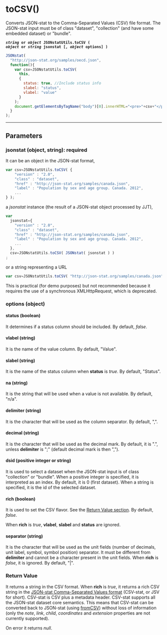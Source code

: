 # toCSV()

Converts JSON-stat to the Comma-Separated Values (CSV) file format. The JSON-stat input must be of class "dataset", "collection" (and have some embedded dataset) or "bundle".

**<code><i>string</i> or <i>object</i> JSONstatUtils.toCSV ( <i>object</i> or <i>string</i> jsonstat [, <i>object</i> options] )
</code>**

```js
JSONstat(
  "http://json-stat.org/samples/oecd.json",
  function(){
    var csv=JSONstatUtils.toCSV(
      this,
      {
        status: true, //Include status info
        slabel: "status",
        vlabel: "value"
      }
    );
    document.getElementsByTagName("body")[0].innerHTML="<pre>"+csv+"</pre>";
  }
);
```

***

## Parameters

### jsonstat (object, string): required

It can be an object in the JSON-stat format,

```js
var csv=JSONstatUtils.toCSV( {
  	"version" : "2.0",
  	"class" : "dataset",
  	"href" : "http://json-stat.org/samples/canada.json",
  	"label" : "Population by sex and age group. Canada. 2012",
    ...
} );
```

a *jsonstat* instance (the result of a JSON-stat object processed by JJT),

```js
var
  jsonstat={
    "version" : "2.0",
    "class" : "dataset",
    "href" : "http://json-stat.org/samples/canada.json",
    "label" : "Population by sex and age group. Canada. 2012",
    ...
  },
  csv=JSONstatUtils.toCSV( JSONstat( jsonstat ) )
;
```

or a string representing a URL

```js
var csv=JSONstatUtils.toCSV( "http://json-stat.org/samples/canada.json" );
```

This is practical (for demo purposes) but not recommended because it requires the use of a synchronous XMLHttpRequest, which is deprecated.

### options (object)

#### status (boolean)

It determines if a status column should be included. By default, *false*.

#### vlabel (string)

It is the name of the value column. By default, "Value".

#### slabel (string)

It is the name of the status column when **status** is *true*. By default, "Status".

#### na (string)

It is the string that will be used when a value is not available. By default, "n/a".

#### delimiter (string)

It is the character that will be used as the column separator. By default, ",".

#### decimal (string)

It is the character that will be used as the decimal mark. By default, it is ".", unless **delimiter** is ";" (default decimal mark is then ",").

#### dsid (positive integer or string)

It is used to select a dataset when the JSON-stat input is of class "collection" or "bundle". When a positive integer is specified, it is interpreted as an index. By default, it is 0 (first dataset). When a string is specified, it is the id of the selected dataset.

#### rich (boolean)

It is used to set the CSV flavor. See the [Return Value section](#return-value). By default, *false*.

When **rich** is *true*, **vlabel**, **slabel** and **status** are ignored.

#### separator (string)

It is the character that will be used as the unit fields (number of decimals, unit label, symbol, symbol position) separator. It must be different from **delimiter** and cannot be a character present in the unit fields. When **rich** is *false*, it is ignored. By default, "|".

### Return Value

It returns a string in the CSV format. When **rich** is *true*, it returns a rich CSV string in the [JSON-stat Comma-Separated Values format](https://github.com/badosa/CSV-stat) (CSV-stat, or JSV for short). CSV-stat is CSV plus a metadata header. CSV-stat supports all the JSON-stat dataset core semantics. This means that CSV-stat can be converted back to JSON-stat (using [fromCSV](fromcsv.md)) without loss of information (only the *note*, *link*, *child*, *coordinates* and *extension* properties are not currently supported).

On error it returns *null*.
